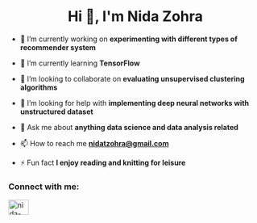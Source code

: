 <h1 align="center">Hi 👋, I'm Nida Zohra</h1>

- 🔭 I’m currently working on **experimenting with different types of recommender system**

- 🌱 I’m currently learning **TensorFlow**

- 👯 I’m looking to collaborate on **evaluating unsupervised clustering algorithms**

- 🤝 I’m looking for help with **implementing deep neural networks with unstructured dataset**

- 💬 Ask me about **anything data science and data analysis related**

- 📫 How to reach me **nidatzohra@gmail.com**

- ⚡ Fun fact **I enjoy reading and knitting for leisure**

<h3 align="left">Connect with me:</h3>
<p align="left">
<a href="https://linkedin.com/in/nida-tuz-zohra" target="blank"><img align="center" src="https://raw.githubusercontent.com/rahuldkjain/github-profile-readme-generator/master/src/images/icons/Social/linked-in-alt.svg" alt="nida-tuz-zohra" height="30" width="40" /></a>
</p>
